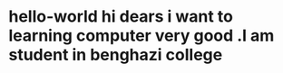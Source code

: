 # hello-world  hi dears             i want to learning  computer very good .I am student in benghazi college                    

